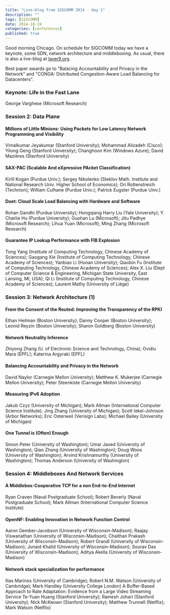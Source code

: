```yaml
---
title: "Live-blog from SIGCOMM 2014 - day 1"
description: ""
tags: [SIGCOMM]
date: 2014-18-19
categories: [conferences]
published: true
---
```


Good morning Chicago. On schedule for SIGCOMM today we have a keynote, some SDN, network architecture and middleboxing. As usual, there is also a live-blog at [layer9.org](http://layer9.org).

Best paper awards go to "Balacing Accountability and Privacy in the Network" and "CONGA: Distributed Congestion-Aware Load Balancing for Datacenters".

### Keynote: Life in the Fast Lane

George Varghese (Microsoft Research)




### Session 2: Data Plane

#### Millions of Little Minions: Using Packets for Low Latency Network Programming and Visibility
Vimalkumar Jeyakumar (Stanford University); Mohammad Alizadeh (Cisco); Yilong Geng (Stanford University); Changhoon Kim (Windows Azure); David Mazières (Stanford University)

#### SAX-PAC (Scalable And eXpressive PAcket Classification)
Kirill Kogan (Purdue Univ.); Sergey Nikolenko (Steklov Math. Institute and National Research Univ. Higher School of Economics); Ori Rottenstreich (Technion); William Culhane (Purdue Univ.); Patrick Eugster (Purdue Univ.)

#### Duet: Cloud Scale Load Balancing with Hardware and Software
Rohan Gandhi (Purdue University); Hongqiang Harry Liu (Yale University); Y. Charlie Hu (Purdue University); Guohan Lu (Microsoft); Jitu Padhye (Microsoft Research); Lihua Yuan (Microsoft); Ming Zhang (Microsoft Research)

#### Guarantee IP Lookup Performance with FIB Explosion
Tong Yang (Institute of Computing Technology, Chinese Academy of Sciences); Gaogang Xie (Institute of Computing Technology, Chinese Academy of Sciences); Yanbiao Li (Hunan University); Qiaobin Fu (Institute of Computing Technology, Chinese Academy of Sciences); Alex X. Liu (Dept of Computer Science & Engineering, Michigan State University, East Lansing, MI, USA); Qi Li (Institute of Computing Technology, Chinese Academy of Sciences); Laurent Mathy (University of Liège)

### Session 3: Network Architecture (1)

#### From the Consent of the Routed: Improving the Transparency of the RPKI
Ethan Heilman (Boston University); Danny Cooper (Boston University); Leonid Reyzin (Boston University); Sharon Goldberg (Boston University)

#### Network Neutrality Inference
Zhiyong Zhang (U. of Electronic Science and Technology, China); Ovidiu Mara (EPFL); Katerina Argyraki (EPFL)

#### Balancing Accountability and Privacy in the Network
David Naylor (Carnegie Mellon University); Matthew K. Mukerjee (Carnegie Mellon University); Peter Steenkiste (Carnegie Mellon University)

#### Measuring IPv6 Adoption
Jakub Czyz (University of Michigan); Mark Allman (International Computer Science Institute); Jing Zhang (University of Michigan); Scott Iekel-Johnson (Arbor Networks); Eric Osterweil (Verisign Labs); Michael Bailey (University of Michigan)

#### One Tunnel is (Often) Enough
Simon Peter (University of Washington); Umar Javed (University of Washington); Qiao Zhang (University of Washington); Doug Woos (University of Washington); Arvind Krishnamurthy (University of Washington); Thomas Anderson (University of Washington)

### Session 4: Middleboxes And Network Services

#### A Middlebox-Cooperative TCP for a non End-to-End Internet
Ryan Craven (Naval Postgraduate School); Robert Beverly (Naval Postgraduate School); Mark Allman (International Computer Science Institute)

#### OpenNF: Enabling Innovation in Network Function Control
Aaron Gember-Jacobson (University of Wisconsin-Madison); Raajay Viswanathan (University of Wisconsin-Madison); Chaithan Prakash (University of Wisconsin-Madison); Robert Grandl (University of Wisconsin-Madison); Junaid Khalid (University of Wisconsin-Madison); Sourav Das (University of Wisconsin-Madison); Aditya Akella (University of Wisconsin-Madison)

#### Network stack specialization for performance
Ilias Marinos (University of Cambridge); Robert N.M. Watson (University of Cambridge); Mark Handley (University College London)
A Buffer-Based Approach to Rate Adaptation: Evidence from a Large Video Streaming Service
Te-Yuan Huang (Stanford University); Ramesh Johari (Stanford University); Nick McKeown (Stanford University); Matthew Trunnell (Netflix); Mark Watson (Netflix)